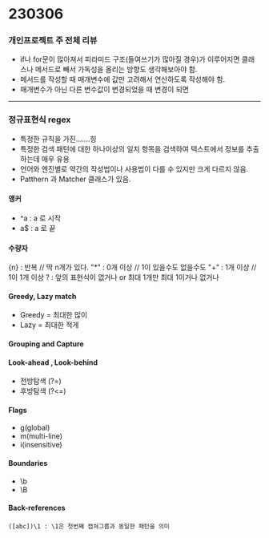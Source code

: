 # 230306
### 개인프로젝트 주 전체 리뷰
- if나 for문이 많아져서 피라미드 구조(들여쓰기가 많아질 경우)가 이루어지면 클래스나 메서드로 빼서 가독성을 올리는 방향도 생각해보아야 함.
- 메서드를 작성할 때 매개변수에 값만 고려해서 연산하도록 작성해야 함.
- 매개변수가 아닌 다른 변수값이 변경되었을 때 변경이 되면 
--------------
### 정규표현식 regex
- 특정한 규칙을 가진.......힝
- 특정한 검색 패턴에 대한 하나이상의 일치 항목을 검색하여 텍스트에서 정보를 추출하는데 매우 유용
- 언어와 엔진별로 약간의 작성법이나 사용법이 다를 수 있지만 크게 다르지 않음.
- Patthern 과 Matcher 클래스가 있음.
#### 앵커
- ^a : a 로 시작 
- a$ : a 로 끝

#### 수량자
{n} : 반복 // 딱 n개가 있다.
"*" : 0개 이상 // 1이 있을수도 없을수도
"+" : 1개 이상 // 1이 1개 이상
? : 앞의 표현식이 없거나 or 최대 1개만  최대 1이거나 없거나

#### Greedy, Lazy  match
- Greedy = 최대한 많이
- Lazy = 최대한 적게

#### Grouping and Capture

#### Look-ahead , Look-behind
- 전방탐색 (?=)
- 후방탐색 (?<=)

#### Flags
- g(global)
- m(multi-line)
- i(insensitive)

#### Boundaries
- \b
- \B

#### Back-references
```
([abc])\1 : \1은 첫번째 캡쳐그룹과 동일한 패턴을 의미
```
